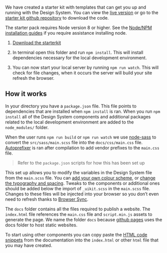 We have created a starter kit with templates that can get you up and running with the Design System. You can view the [live version](https://govau.github.io/uikit-starter/) or go to the [starter kit github repository](https://github.com/govau/uikit-starter) to download the code.

The starter pack requires Node version 8 or higher. See the [Node/NPM installation guides](https://docs.npmjs.com/getting-started/installing-node#install-npm--manage-npm-versions) if you require assistance installing node.

1. [Download the starterkit](https://github.com/govau/uikit-starter/archive/master.zip)

1. In terminal open this folder and run `npm install`. This will install dependencies necessary for the local development environment.

1. You can now start your local server by running `npm run watch`. This will check for file changes, when it occurs the server will build your site refresh the browser.


## How it works

In your directory you have a `package.json` file. This file points to dependencies that are installed when `npm install` is ran. When you run `npm install` all of the Design System components and additional packages related to the local development environment are added to the `node_modules/` folder.

When the user runs `npm run build` or `npm run watch` we use [node-sass](https://www.npmjs.com/package/node-sass?activeTab=versions) to convert the `src/sass/main.scss` file into the `docs/css/main.css` file. [Autoprefixer](https://www.npmjs.com/package/autoprefixer) is ran after compilation to add vendor prefixes to the `main.css` file.

> Refer to the `package.json` scripts for how this has been set up

This set up allows you to modify the variables in the Design System file from the `main.scss` file. You can [add your own colour scheme](/get-started/customise-color), or [change the typography and spacing](/get-started/font-size-space). Tweaks to the components or additional ones should be added below the import of `_uikit.scss` in the `main.scss` file. Changes to these files will be injected into your browser so you don’t even need to refresh thanks to [Browser Sync](https://www.browsersync.io/).

The `docs` folder contains all the files required to publish a website. The `index.html` file references the `main.css` file and `script.min.js` assets to generate the page. We name the folder `docs` because [github pages](https://pages.github.com/) uses the docs folder to host static websites. 

To start using other components you can copy paste the [HTML code snippets](/components) from the documentation into the `index.html` or other `html` file that you may have created.
